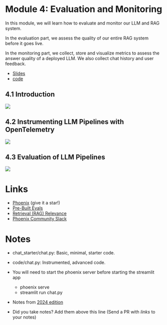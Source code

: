 # Module 4: Evaluation and Monitoring

In this module, we will learn how to evaluate and monitor our LLM and RAG system.

In the evaluation part, we assess the quality of our entire RAG
system before it goes live.

In the monitoring part, we collect, store and visualize
metrics to assess the answer quality of a deployed LLM. We also
collect chat history and user feedback.


* [Slides](https://docs.google.com/presentation/d/19a8Tsn6jXn1GqBSjTEhGusv4eX7fTyG5Qot1CvUeTOw/edit?usp=sharing)
* [code](code/)

## 4.1 Introduction



<a href="https://www.youtube.com/watch?v=nOjfqY9y4Vw&list=PL3MmuxUbc_hIB4fSqLy_0AfTjVLpgjV3R">
  <img src="https://markdown-videos-api.jorgenkh.no/youtube/nOjfqY9y4Vw">
</a>


## 4.2 Instrumenting LLM Pipelines with OpenTelemetry

<a href="https://www.youtube.com/watch?v=_x72_txu46o&list=PL3MmuxUbc_hIB4fSqLy_0AfTjVLpgjV3R">
  <img src="https://markdown-videos-api.jorgenkh.no/youtube/_x72_txu46o">
</a>



## 4.3 Evaluation of LLM Pipelines

<a href="https://www.youtube.com/watch?v=GmPXHjTa5ZA&list=PL3MmuxUbc_hIB4fSqLy_0AfTjVLpgjV3R">
  <img src="https://markdown-videos-api.jorgenkh.no/youtube/GmPXHjTa5ZA">
</a>


# Links

* [Phoenix](https://github.com/Arize-ai/phoenix) (give it a star!)
* [Pre-Built Evals](https://arize.com/docs/phoenix/evaluation/how-to-evals/running-pre-tested-evals)
* [Retrieval (RAG) Relevance](https://arize.com/docs/phoenix/evaluation/how-to-evals/running-pre-tested-evals/retrieval-rag-relevance)
* [Phoenix Community Slack](https://join.slack.com/t/arize-ai/shared_invite/zt-26zg4u3lw-OjUNoLvKQ2Yv53EfvxW6Kg)


# Notes
* chat_starter/chat.py: Basic, minimal, starter code.
* code/chat.py: Instrumented, advanced code.

* You will need to start the phoenix server before starting the streamlit app
    * phoenix serve
    * streamlit run chat.py

* Notes from [2024 edition](../cohorts/2024/04-monitoring/)
* Did you take notes? Add them above this line (Send a PR with *links* to your notes)
